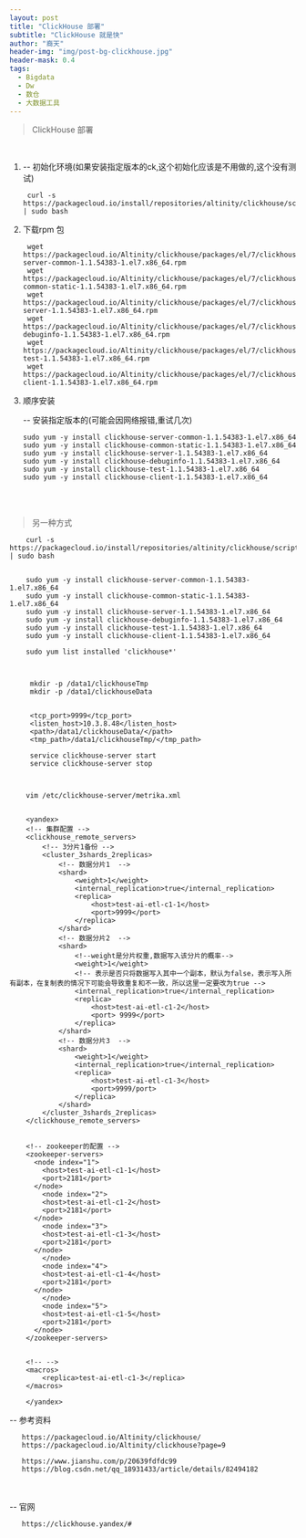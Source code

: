 ```yaml
---
layout: post
title: "ClickHouse 部署"
subtitle: "ClickHouse 就是快"
author: "裔天"
header-img: "img/post-bg-clickhouse.jpg"
header-mask: 0.4
tags:
  - Bigdata
  - Dw
  - 数仓
  - 大数据工具
---
```


> ClickHouse 部署

<br>


1.
    -- 初始化环境(如果安装指定版本的ck,这个初始化应该是不用做的,这个没有测试)
       
        curl -s https://packagecloud.io/install/repositories/altinity/clickhouse/script.rpm.sh | sudo bash


2.  下载rpm 包

         wget https://packagecloud.io/Altinity/clickhouse/packages/el/7/clickhouse-server-common-1.1.54383-1.el7.x86_64.rpm
         wget https://packagecloud.io/Altinity/clickhouse/packages/el/7/clickhouse-common-static-1.1.54383-1.el7.x86_64.rpm
         wget https://packagecloud.io/Altinity/clickhouse/packages/el/7/clickhouse-server-1.1.54383-1.el7.x86_64.rpm
         wget https://packagecloud.io/Altinity/clickhouse/packages/el/7/clickhouse-debuginfo-1.1.54383-1.el7.x86_64.rpm
         wget https://packagecloud.io/Altinity/clickhouse/packages/el/7/clickhouse-test-1.1.54383-1.el7.x86_64.rpm
         wget https://packagecloud.io/Altinity/clickhouse/packages/el/7/clickhouse-client-1.1.54383-1.el7.x86_64.rpm

3.  顺序安装

    -- 安装指定版本的(可能会因网络报错,重试几次)

        sudo yum -y install clickhouse-server-common-1.1.54383-1.el7.x86_64
        sudo yum -y install clickhouse-common-static-1.1.54383-1.el7.x86_64
        sudo yum -y install clickhouse-server-1.1.54383-1.el7.x86_64
        sudo yum -y install clickhouse-debuginfo-1.1.54383-1.el7.x86_64
        sudo yum -y install clickhouse-test-1.1.54383-1.el7.x86_64
        sudo yum -y install clickhouse-client-1.1.54383-1.el7.x86_64


<br><br>



>  另一种方式

        curl -s https://packagecloud.io/install/repositories/altinity/clickhouse/script.rpm.sh | sudo bash 
        
        
        sudo yum -y install clickhouse-server-common-1.1.54383-1.el7.x86_64
        sudo yum -y install clickhouse-common-static-1.1.54383-1.el7.x86_64
        sudo yum -y install clickhouse-server-1.1.54383-1.el7.x86_64
        sudo yum -y install clickhouse-debuginfo-1.1.54383-1.el7.x86_64
        sudo yum -y install clickhouse-test-1.1.54383-1.el7.x86_64
        sudo yum -y install clickhouse-client-1.1.54383-1.el7.x86_64
        
        sudo yum list installed 'clickhouse*'  
        
        
        
         mkdir -p /data1/clickhouseTmp
         mkdir -p /data1/clickhouseData
        
        
         <tcp_port>9999</tcp_port>
         <listen_host>10.3.8.48</listen_host>
         <path>/data1/clickhouseData/</path>
         <tmp_path>/data1/clickhouseTmp/</tmp_path>
        
         service clickhouse-server start
         service clickhouse-server stop
        
        
        
        vim /etc/clickhouse-server/metrika.xml
        
        
        <yandex>
        <!-- 集群配置 -->
        <clickhouse_remote_servers>
            <!-- 3分片1备份 -->
            <cluster_3shards_2replicas>
                <!-- 数据分片1  -->
                <shard>
                	<weight>1</weight>
                    <internal_replication>true</internal_replication>
                    <replica>
                        <host>test-ai-etl-c1-1</host>
                        <port>9999</port>
                    </replica>
                </shard>
                <!-- 数据分片2  -->
                <shard>
                	<!--weight是分片权重,数据写入该分片的概率-->
                	<weight>1</weight>
                	<!-- 表示是否只将数据写入其中一个副本，默认为false，表示写入所有副本，在复制表的情况下可能会导致重复和不一致，所以这里一定要改为true -->
                    <internal_replication>true</internal_replication>
                    <replica>
                        <host>test-ai-etl-c1-2</host>
                        <port> 9999</port>
                    </replica>
                </shard>
                <!-- 数据分片3  -->
                <shard>
                    <weight>1</weight>
                    <internal_replication>true</internal_replication>
                    <replica>
                        <host>test-ai-etl-c1-3</host>
                        <port>9999/port>
                    </replica>
                </shard>
            </cluster_3shards_2replicas>
        </clickhouse_remote_servers>
        
        
        <!-- zookeeper的配置 -->
        <zookeeper-servers>
          <node index="1">
            <host>test-ai-etl-c1-1</host>
            <port>2181</port>
          </node>
            <node index="2">
            <host>test-ai-etl-c1-2</host>
            <port>2181</port>
          </node>
            <node index="3">
            <host>test-ai-etl-c1-3</host>
            <port>2181</port>
          </node>
            </node>
            <node index="4">
            <host>test-ai-etl-c1-4</host>
            <port>2181</port>
          </node>
            </node>
            <node index="5">
            <host>test-ai-etl-c1-5</host>
            <port>2181</port>
          </node>
        </zookeeper-servers>
        
        
        <!-- -->
        <macros>
            <replica>test-ai-etl-c1-3</replica>
        </macros>
        
        </yandex>




-- 参考资料 

       https://packagecloud.io/Altinity/clickhouse/ 
       https://packagecloud.io/Altinity/clickhouse?page=9

       https://www.jianshu.com/p/20639fdfdc99
       https://blog.csdn.net/qq_18931433/article/details/82494182

<br><br>
-- 官网

       https://clickhouse.yandex/#
